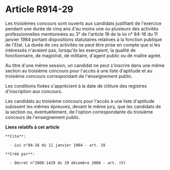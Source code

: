# Article R914-29

Les troisièmes concours sont ouverts aux candidats justifiant de l'exercice  pendant une durée de cinq ans d'au moins une ou
plusieurs des activités  professionnelles mentionnées au 3° de l'article 19 de la loi n° 84-16 du 11 janvier  1984 portant
dispositions statutaires relatives à la  fonction publique de l'Etat. La durée de ces activités ne peut être prise en  compte
que si les intéressés n'avaient pas, lorsqu'ils les exerçaient, la  qualité de fonctionnaire, de magistrat, de militaire,
d'agent public ou de  maître agréé.

Au titre d'une même session, un candidat ne peut  s'inscrire dans une même section au troisième concours pour l'accès à une
liste  d'aptitude et au troisième concours correspondant de l'enseignement  public.

Les conditions fixées s'apprécient à la date de  clôture des registres d'inscription aux concours.

Les  candidats au troisième concours pour l'accès à une liste d'aptitude subissent  les mêmes épreuves, devant le même jury,
que les candidats de la section ou,  éventuellement, de l'option correspondante du troisième concours de  l'enseignement
public.

**Liens relatifs à cet article**

	**Cite**:

	  - Loi n°84-16 du 11 janvier 1984 - art. 19

	**Créé par**:

	  - Décret n°2008-1429 du 19 décembre 2008 - art. (V)
